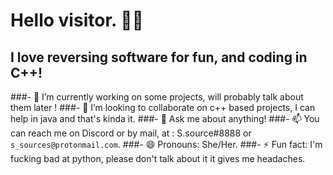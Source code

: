 # Hello visitor. 👋🏻

## I love reversing software for fun, and coding in C++!

###- 🔭 I’m currently working on some projects, will probably talk about them later !
###- 👯 I’m looking to collaborate on c++ based projects, I can help in java and that's kinda it.
###- 💬 Ask me about anything!
###- 📫 You can reach me on Discord or by mail, at : S.source#8888 or `s_sources@protonmail.com`.
###- 😄 Pronouns: She/Her.
###- ⚡ Fun fact: I'm fucking bad at python, please don't talk about it it gives me headaches.
